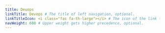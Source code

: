 ```yaml
---
title: Devops
linkTitle: Devops # The title of left navigation, optional.
linkTitleIcon: <i class="fas fa-th-large"></i> # The icon of the link title, optional.
navWeight: 600 # Upper weight gets higher precedence, optional.
---
```


